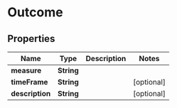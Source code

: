 # Outcome

## Properties
Name | Type | Description | Notes
------------ | ------------- | ------------- | -------------
**measure** | **String** |  | 
**timeFrame** | **String** |  |  [optional]
**description** | **String** |  |  [optional]

